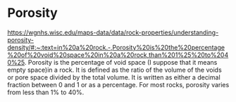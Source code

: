 # Porosity
https://wgnhs.wisc.edu/maps-data/data/rock-properties/understanding-porosity-density/#:~:text=in%20a%20rock.-,Porosity%20is%20the%20percentage%20of%20void%20space%20in%20a%20rock,than%201%25%20to%2040%25.
Porosity is the percentage of void space (I suppose that it means empty space)in a rock. It is defined as the ratio of the volume of the voids or pore space divided by the total volume. It is written as either a decimal fraction between 0 and 1 or as a percentage. For most rocks, porosity varies from less than 1% to 40%.
